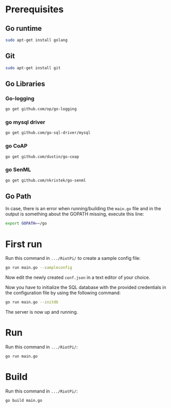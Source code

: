 # Prerequisites

## Go runtime

```sh
sudo apt-get install golang
```

## Git

```sh
sudo apt-get install git
```

## Go Libraries

### Go-logging

```sh
go get github.com/op/go-logging
```

### go mysql driver

```sh
go get github.com/go-sql-driver/mysql
```

### go CoAP

```sh
go get github.com/dustin/go-coap
```

### go SenML

```sh
go get github.com/nkristek/go-senml
```

## Go Path

In case, there is an error when running/building the `main.go` file and in the output is something about the GOPATH missing, execute this line:

```sh
export GOPATH=~/go
```

# First run

Run this command in `.../RiotPi/` to create a sample config file:

```sh
go run main.go --sampleconfig
```

Now edit the newly created `conf.json` in a text editor of your choice.

Now you have to initialize the SQL database with the provided credentials in the configuration file by using the following command:

```sh
go run main.go --initdb
```

The server is now up and running.

# Run

Run this command in `.../RiotPi/`:

```sh
go run main.go
```


# Build

Run this command in `.../RiotPi/`:

```sh
go build main.go
```